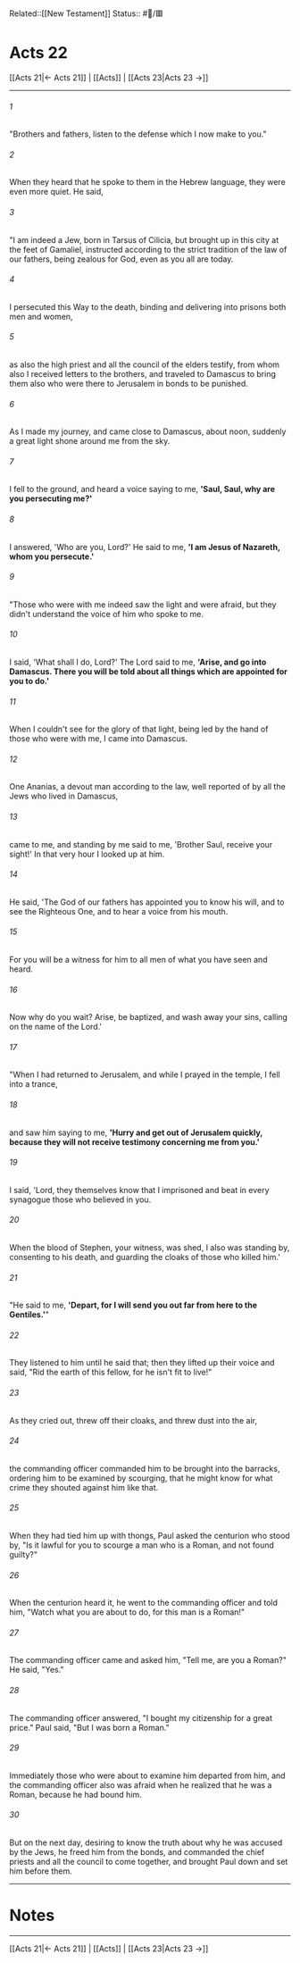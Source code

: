 Related::[[New Testament]]
Status:: #📖/🟥
# Acts 22

[[Acts 21|← Acts 21]] | [[Acts]] | [[Acts 23|Acts 23 →]]
***



###### 1 
"Brothers and fathers, listen to the defense which I now make to you." 

###### 2 
When they heard that he spoke to them in the Hebrew language, they were even more quiet. He said, 

###### 3 
"I am indeed a Jew, born in Tarsus of Cilicia, but brought up in this city at the feet of Gamaliel, instructed according to the strict tradition of the law of our fathers, being zealous for God, even as you all are today. 

###### 4 
I persecuted this Way to the death, binding and delivering into prisons both men and women, 

###### 5 
as also the high priest and all the council of the elders testify, from whom also I received letters to the brothers, and traveled to Damascus to bring them also who were there to Jerusalem in bonds to be punished. 

###### 6 
As I made my journey, and came close to Damascus, about noon, suddenly a great light shone around me from the sky. 

###### 7 
I fell to the ground, and heard a voice saying to me, **'Saul, Saul, why are you persecuting me?'** 

###### 8 
I answered, 'Who are you, Lord?' He said to me, **'I am Jesus of Nazareth, whom you persecute.'** 

###### 9 
"Those who were with me indeed saw the light and were afraid, but they didn't understand the voice of him who spoke to me. 

###### 10 
I said, 'What shall I do, Lord?' The Lord said to me, **'Arise, and go into Damascus. There you will be told about all things which are appointed for you to do.'** 

###### 11 
When I couldn't see for the glory of that light, being led by the hand of those who were with me, I came into Damascus. 

###### 12 
One Ananias, a devout man according to the law, well reported of by all the Jews who lived in Damascus, 

###### 13 
came to me, and standing by me said to me, 'Brother Saul, receive your sight!' In that very hour I looked up at him. 

###### 14 
He said, 'The God of our fathers has appointed you to know his will, and to see the Righteous One, and to hear a voice from his mouth. 

###### 15 
For you will be a witness for him to all men of what you have seen and heard. 

###### 16 
Now why do you wait? Arise, be baptized, and wash away your sins, calling on the name of the Lord.' 

###### 17 
"When I had returned to Jerusalem, and while I prayed in the temple, I fell into a trance, 

###### 18 
and saw him saying to me, **'Hurry and get out of Jerusalem quickly, because they will not receive testimony concerning me from you.'** 

###### 19 
I said, 'Lord, they themselves know that I imprisoned and beat in every synagogue those who believed in you. 

###### 20 
When the blood of Stephen, your witness, was shed, I also was standing by, consenting to his death, and guarding the cloaks of those who killed him.' 

###### 21 
"He said to me, **'Depart, for I will send you out far from here to the Gentiles.'**" 

###### 22 
They listened to him until he said that; then they lifted up their voice and said, "Rid the earth of this fellow, for he isn't fit to live!" 

###### 23 
As they cried out, threw off their cloaks, and threw dust into the air, 

###### 24 
the commanding officer commanded him to be brought into the barracks, ordering him to be examined by scourging, that he might know for what crime they shouted against him like that. 

###### 25 
When they had tied him up with thongs, Paul asked the centurion who stood by, "Is it lawful for you to scourge a man who is a Roman, and not found guilty?" 

###### 26 
When the centurion heard it, he went to the commanding officer and told him, "Watch what you are about to do, for this man is a Roman!" 

###### 27 
The commanding officer came and asked him, "Tell me, are you a Roman?" He said, "Yes." 

###### 28 
The commanding officer answered, "I bought my citizenship for a great price." Paul said, "But I was born a Roman." 

###### 29 
Immediately those who were about to examine him departed from him, and the commanding officer also was afraid when he realized that he was a Roman, because he had bound him. 

###### 30 
But on the next day, desiring to know the truth about why he was accused by the Jews, he freed him from the bonds, and commanded the chief priests and all the council to come together, and brought Paul down and set him before them.

---
# Notes


***
[[Acts 21|← Acts 21]] | [[Acts]] | [[Acts 23|Acts 23 →]]
